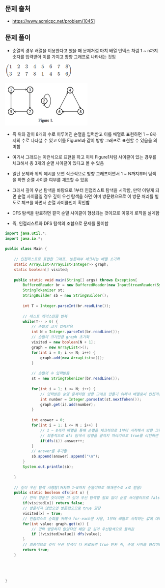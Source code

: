 ## 문제 출처
- https://www.acmicpc.net/problem/10451

## 문제 풀이
- 순열의 경우 배열을 이용한다고 했을 때 문제처럼 마치 배열 인덱스 처럼 1 ~ n까지 숫자를 입력받아 이를 가지고 방향 그래프로 나타내는 것임

![one](/cheewr85/img/Graph/seven.png)

![one](/cheewr85/img/Graph/eight.png)

- 즉 위와 같이 8개의 수로 이루어진 순열을 입력받고 이를 배열로 표현하면 1 ~ 8까지의 수로 나타낼 수 있고 이를 Figure1과 같이 방향 그래프로 표현할 수 있음을 의미함

- 여기서 그래프는 이런식으로 표현을 하고 이제 Figure1처럼 사이클이 있는 경우를 체크해서 총 3개의 순열 사이클이 있다고 볼 수 있음

- 일단 문제와 위의 예시를 보면 직관적으로 방향 그래프이면서 1 ~ N까지부터 탐색을 하면 순열 사이클 여부를 체크할 수 있음

- 그래서 깊이 우선 탐색을 바탕으로 1부터 인접리스트 탐색을 시작함, 만약 이렇게 되면 순열 사이클일 경우 깊이 우선 탐색을 하면 이미 방문했으므로 이 방문 처리를 별도로 체크를 하면서 순열 사이클인지 확인함

- DFS 탐색을 완료하면 결국 순열 사이클이 형성되는 것이므로 이렇게 로직을 설계함

- 즉, 인접리스트와 DFS 탐색의 조합으로 문제를 풀이함

```java
import java.util.*;
import java.io.*;

public class Main {

    // 인접리스트로 표현한 그래프, 방문여부 체크하는 배열 초기화
    static ArrayList<ArrayList<Integer>> graph;
    static boolean[] visited;

    public static void main(String[] args) throws Exception{
        BufferedReader br = new BufferedReader(new InputStreamReader(System.in));
        StringTokenizer st;
        StringBuilder sb = new StringBuilder();

        int T = Integer.parseInt(br.readLine());

        // 테스트 케이스만큼 반복
        while(T-- > 0) {
            // 순열의 크기 입력받음
            int N = Integer.parseInt(br.readLine());
            // 순열의 크기만큼 graph 초기화
            visited = new boolean[N + 1];
            graph = new ArrayList<>();
            for(int i = 0; i <= N; i++) {
                graph.add(new ArrayList<>());
            }

            // 순열의 수 입력받음
            st = new StringTokenizer(br.readLine());

            for(int i = 1; i <= N; i++) {
                // 입력받은 순열 문제처럼 방향 그래프 만들기 위해서 배열로써 인접리스트에 1 ~ N까지 추가함
                int number = Integer.parseInt(st.nextToken());
                graph.get(i).add(number);
            }

            int answer = 0;
            for(int i = 1; i <= N ; i++) {
                // 1 ~ 8까지 배열을 통해 순열을 체크하므로 1부터 시작해서 방향 그래프이므로 인접리스트를 따라 들어감
                // 최종적으로 dfs 탐색시 방향을 끝까지 따라가므로 true를 리턴하면 순열 사이클이므로 answer++를 함
                if(dfs(i)) answer++;
            }
            // answer를 추가함
            sb.append(answer).append("\n");
        }
        System.out.println(sb);

    }

    // 깊이 우선 탐색 시행함(어차피 1~N까지 순열이므로 매개변수로 x로 받음)
    public static boolean dfs(int x) {
        // 만약 방문한 것이라면 더 깊이 우선 탐색할 필요 없이 순열 사이클이므로 false 리턴
        if(visited[x]) return false;
        // 방문하지 않았으면 방문했으므로 true 할당
        visited[x] = true;
        // 인접리스트 순회를 위해서 for-each문 사용, 1부터 배열로 시작하는 값에 대해서 인접리스트로 깊이우선탐색 시작
        for(int value: graph.get(x)) {
            // 만약 방문하지 않았다면 해당 값 깊이 우선탐색으로 들어감
            if (!visited[value]) dfs(value);
        }
        // 최종적으로 깊이 우선 탐색이 다 완료되면 true 반환 즉, 순열 사이클 형성이므로 true 반환
        return true;
    }




}
```